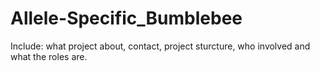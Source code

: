 # Allele-Specific_Bumblebee

Include: what project about, contact, project sturcture, who involved and what the roles are.
